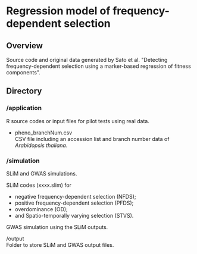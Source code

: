 # Regression model of frequency-dependent selection  

## Overview  
Source code and original data generated by Sato et al. "Detecting frequency-dependent selection using a marker-based regression of fitness components".  

## Directory

### /application
R source codes or input files for pilot tests using real data.  

- pheno_branchNum.csv  
CSV file including an accession list and branch number data of <i>Arabidopsis thaliana</i>.  


### /simulation
SLiM and GWAS simulations.  

SLiM codes (xxxx.slim) for  
- negative frequency-dependent selection (NFDS);  
- positive frequency-dependent selection (PFDS);  
- overdominance (OD);  
- and Spatio-temporally varying selection (STVS).  

GWAS simulation using the SLiM outputs.  

/output  
Folder to store SLiM and GWAS output files.  

